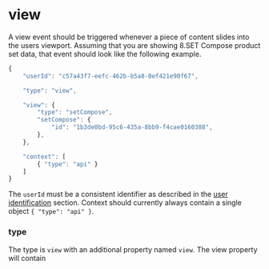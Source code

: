 # view

A view event should be triggered whenever a piece of content slides into the users viewport. Assuming that you are showing 8.SET Compose product set data, that event should look like the following example.

```javascript
{ 
	"userId": "c57a43f7-eefc-462b-b5a8-0ef421e90f67",

	"type": "view",

	"view": {
		"type": "setCompose",
		"setCompose": {
			"id": "1b3de0bd-95c6-435a-8bb9-f4cae0160388",
		},
	},

	"context": [
		{ "type": "api" }
	]
}
```

The `userId` must be a consistent identifier as described in the [user identification](../../general/user-identification.md) section. Context should currently always contain a single object `{ "type": "api" }`.

### type

The type is `view` with an additional property named `view`. The view property will contain

